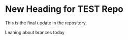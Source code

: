 # New Heading for TEST Repo

This is the final update in the repository.


Leaning about brances today
